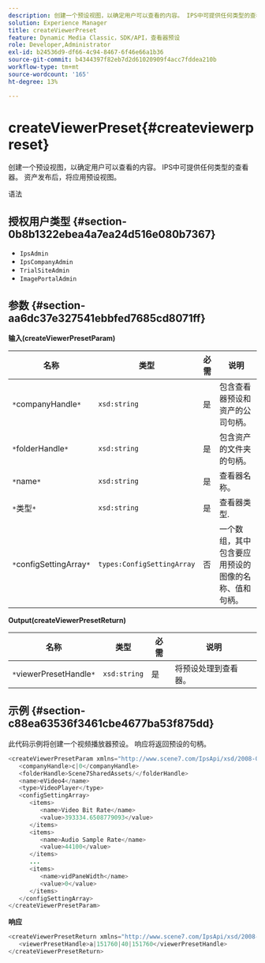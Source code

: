 ```yaml
---
description: 创建一个预设视图，以确定用户可以查看的内容。 IPS中可提供任何类型的查看器。 资产发布后，将应用预设视图。
solution: Experience Manager
title: createViewerPreset
feature: Dynamic Media Classic，SDK/API，查看器预设
role: Developer,Administrator
exl-id: b24536d9-df66-4c94-8467-6f46e66a1b36
source-git-commit: b4344397f82eb7d2d61020909f4acc7fddea210b
workflow-type: tm+mt
source-wordcount: '165'
ht-degree: 13%

---
```


# createViewerPreset{#createviewerpreset}

创建一个预设视图，以确定用户可以查看的内容。 IPS中可提供任何类型的查看器。 资产发布后，将应用预设视图。

语法

## 授权用户类型 {#section-0b8b1322ebea4a7ea24d516e080b7367}

* `IpsAdmin`
* `IpsCompanyAdmin`
* `TrialSiteAdmin`
* `ImagePortalAdmin`

## 参数 {#section-aa6dc37e327541ebbfed7685cd8071ff}

**输入(createViewerPresetParam)**

| 名称 | 类型 | 必需 | 说明 |
|---|---|---|---|
| `*`companyHandle`*` | `xsd:string` | 是 | 包含查看器预设和资产的公司句柄。 |
| `*`folderHandle`*` | `xsd:string` | 是 | 包含资产的文件夹的句柄。 |
| `*`name`*` | `xsd:string` | 是 | 查看器名称。 |
| `*`类型`*` | `xsd:string` | 是 | 查看器类型. |
| `*`configSettingArray`*` | `types:ConfigSettingArray` | 否 | 一个数组，其中包含要应用预设的图像的名称、值和句柄。 |

**Output(createViewerPresetReturn)**

| 名称 | 类型 | 必需 | 说明 |
|---|---|---|---|
| `*`viewerPresetHandle`*` | `xsd:string` | 是 | 将预设处理到查看器。 |

## 示例 {#section-c88ea63536f3461cbe4677ba53f875dd}

此代码示例将创建一个视频播放器预设。 响应将返回预设的句柄。

```java
<createViewerPresetParam xmlns="http://www.scene7.com/IpsApi/xsd/2008-01-15">
   <companyHandle>c|0</companyHandle>
   <folderHandle>Scene7SharedAssets/</folderHandle>
   <name>eVideo4</name>
   <type>VideoPlayer</type>
   <configSettingArray>
      <items>
         <name>Video Bit Rate</name>
         <value>393334.6508779093</value>
      </items>
      <items>
         <name>Audio Sample Rate</name>
         <value>44100</value>
      </items>
      ...
      <items>
         <name>vidPaneWidth</name>
         <value>0</value>
      </items>
   </configSettingArray>
</createViewerPresetParam>
```

**响应**

```java
<createViewerPresetReturn xmlns="http://www.scene7.com/IpsApi/xsd/2008-01-15">
   <viewerPresetHandle>a|151760|40|151760</viewerPresetHandle>
</createViewerPresetReturn>
```
